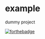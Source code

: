 # example
dummy project      
        
[![forthebadge](https://forthebadge.com/images/badges/built-with-love.svg)](https://forthebadge.com)
